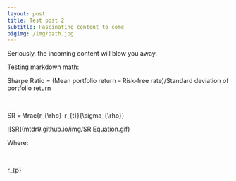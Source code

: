 ```yaml
---
layout: post
title: Test post 2
subtitle: Fascinating content to come
bigimg: /img/path.jpg
---
```


Seriously, the incoming content will blow you away.

Testing markdown math:



Sharpe Ratio = (Mean portfolio return – Risk-free
rate)/Standard deviation of portfolio return 


 

SR = \frac{r_{\rho}-r_{t}}{\sigma_{\rho}}

![SR](mtdr9.github.io/img/SR Equation.gif) 

Where:

 

r_{p}




 

